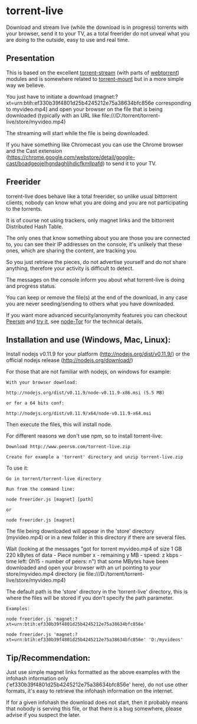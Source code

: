 torrent-live
===

Download and stream live (while the download is in progress) torrents with your browser, send it to your TV, as a total freerider do not unveal what you are doing to the outside, easy to use and real time.

## Presentation

This is based on the excellent [torrent-stream](https://github.com/mafintosh/torrent-stream) (with parts of [webtorrent](https://github.com/feross/webtorrent)) modules and is somewhere related to [torrent-mount](https://github.com/mafintosh/torrent-mount) but in a more simple way we believe.

You just have to initiate a download (magnet:?xt=urn:btih:ef330b39f4801d25b4245212e75a38634bfc856e corresponding to myvideo.mp4) and open your browser on the file that is being downloaded (typically with an URL like file:///D:/torrent/torrent-live/store/myvideo.mp4)

The streaming will start while the file is being downloaded.

If you have something like Chromecast you can use the Chrome browser and the Cast extension (https://chrome.google.com/webstore/detail/google-cast/boadgeojelhgndaghljhdicfkmllpafd) to send it to your TV.

## Freerider

torrent-live does behave like a total freerider, so unlike usual bittorrent clients, nobody can know what you are doing and you are not participating to the torrents.

It is of course not using trackers, only magnet links and the bittorrent Distributed Hash Table.

The only ones that know something about you are those you are connected to, you can see their IP addresses on the console, it's unlikely that these ones, which are sharing the content, are tracking you.

So you just retrieve the pieces, do not advertise yourself and do not share anything, therefore your activity is difficult to detect.

The messages on the console inform you about what torrent-live is doing and progress status.

You can keep or remove the file(s) at the end of the download, in any case you are never seeding/sending to others what you have downloaded.

If you want more advanced security/anonymity features you can checkout [Peersm](http://www.peersm.com) and [try it](http://peersm.com/peersm), see [node-Tor](https://github.com/Ayms/node-Tor) for the technical details.

## Installation and use (Windows, Mac, Linux):

Install nodejs v0.11.9 for your platform (http://nodejs.org/dist/v0.11.9/) or the official nodejs release (http://nodejs.org/download/)

For those that are not familiar with nodejs, on windows for example:

	With your browser download:

	http://nodejs.org/dist/v0.11.9/node-v0.11.9-x86.msi (5.5 MB)

	or for a 64 bits conf:

	http://nodejs.org/dist/v0.11.9/x64/node-v0.11.9-x64.msi

Then execute the files, this will install node.

For different reasons we don't use npm, so to install torrent-live:

	Download http://www.peersm.com/torrent-live.zip
	
	Create for example a 'torrent' directory and unzip torrent-live.zip
	
To use it:

	Go in torrent/torrent-live directory
	
	Run from the command line:
	
	node freerider.js [magnet] [path]
	
	or
	
	node freerider.js [magnet]
	
The file being downloaded will appear in the 'store' directory (myvideo.mp4) or in a new folder in this directory if there are several files.

Wait (looking at the messages "got for torrent myvideo.mp4 of size 1 GB 220 kBytes of data - Piece number x - remaining y MB - speed: z kbps - time left: 0h15 - number of peers: n")
that some MBytes have been downloaded and open your browser with an url pointing to your store/myvideo.mp4 directory (ie file:///D:/torrent/torrent-live/store/myvideo.mp4)

The default path is the 'store' directory in the 'torrent-live' directory, this is where the files will be stored if you don't specify the path parameter.
	
	Examples:
	
	node freerider.js 'magnet:?xt=urn:btih:ef330b39f4801d25b4245212e75a38634bfc856e'
	
	node freerider.js 'magnet:?xt=urn:btih:ef330b39f4801d25b4245212e75a38634bfc856e' 'D:/myvideos'
	
## Tip/Recommendation:

Just use simple magnet links formatted as the above examples with the infohash information only ('ef330b39f4801d25b4245212e75a38634bfc856e' here), do not use other formats, it's easy to retrieve the infohash information on the internet.

If for a given infohash the download does not start, then it probably means that nobody is serving this file, or that there is a bug somewhere, please advise if you suspect the later.
